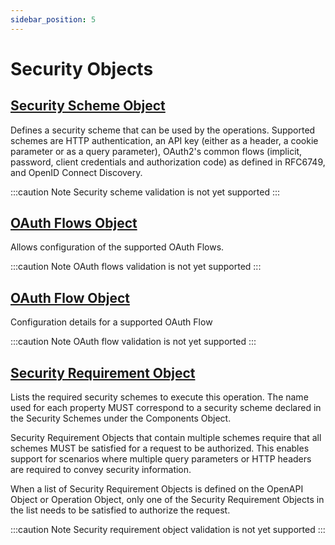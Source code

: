 ```yaml
---
sidebar_position: 5
---
```


# Security Objects
## [Security Scheme Object](https://swagger.io/specification/#security-scheme-object)
Defines a security scheme that can be used by the operations. Supported schemes are HTTP authentication, an API key (either as a header, a cookie parameter or as a query parameter), OAuth2's common flows (implicit, password, client credentials and authorization code) as defined in RFC6749, and OpenID Connect Discovery.

:::caution Note
Security scheme validation is not yet supported
:::

## [OAuth Flows Object](https://swagger.io/specification/#oauth-flows-object)
Allows configuration of the supported OAuth Flows.

:::caution Note
OAuth flows validation is not yet supported
:::

## [OAuth Flow Object](https://swagger.io/specification/#oauth-flow-object)
Configuration details for a supported OAuth Flow

:::caution Note
OAuth flow validation is not yet supported
:::

## [Security Requirement Object](https://swagger.io/specification/#security-requirement-object)
Lists the required security schemes to execute this operation. The name used for each property MUST correspond to a security scheme declared in the Security Schemes under the Components Object.

Security Requirement Objects that contain multiple schemes require that all schemes MUST be satisfied for a request to be authorized. This enables support for scenarios where multiple query parameters or HTTP headers are required to convey security information.

When a list of Security Requirement Objects is defined on the OpenAPI Object or Operation Object, only one of the Security Requirement Objects in the list needs to be satisfied to authorize the request.

:::caution Note
Security requirement object validation is not yet supported
:::
